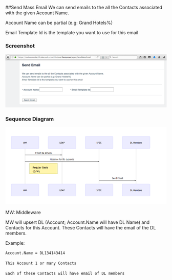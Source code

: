 ##Send Mass Email
We can send emails to the all the Contacts associated with the given Account Name.

Account Name can be partial (e.g: Grand Hotels%)

Email Template Id is the template you want to use for this email


### Screenshot
![](https://github.com/mohan-chinnappan-n/sfdc-mass-email/blob/master/SendEmail.png)



### Sequence Diagram
![Sequence Diagram  ](https://github.com/mohan-chinnappan-n/sfdc-mass-email/blob/master/email-seq-dwg.png)

MW: Middleware

MW will upsert  DL (Account; Account.Name will have DL Name) and Contacts for this Account. These Contacts will have the email of the DL members.

Example:

```
Account.Name = DL134143414

This Account 1 or many Contacts

Each of these Contacts will have email of DL members
```
